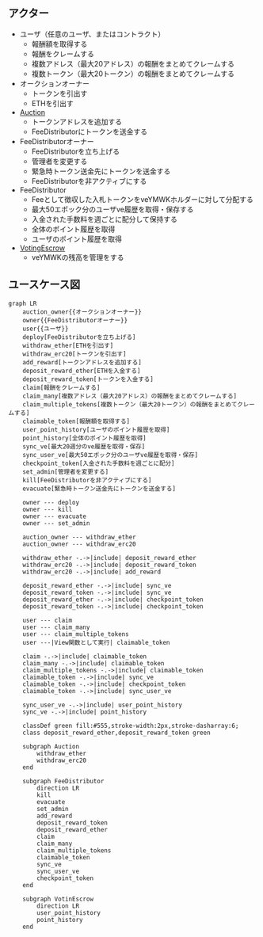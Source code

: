 ## アクター

- ユーザ（任意のユーザ、またはコントラクト）
  - 報酬額を取得する
  - 報酬をクレームする
  - 複数アドレス（最大20アドレス）の報酬をまとめてクレームする
  - 複数トークン（最大20トークン）の報酬をまとめてクレームする
- オークションオーナー
  - トークンを引出す
  - ETHを引出す
- [Auction](../Template/index.md)
  - トークンアドレスを追加する
  - FeeDistributorにトークンを送金する
- FeeDistributorオーナー
  - FeeDistributorを立ち上げる
  - 管理者を変更する
  - 緊急時トークン送金先にトークンを送金する
  - FeeDistributorを非アクティブにする
- FeeDistributor
  - Feeとして徴収した入札トークンをveYMWKホルダーに対して分配する
  - 最大50エポック分のユーザve履歴を取得・保存する
  - 入金された手数料を週ごとに配分して保持する
  - 全体のポイント履歴を取得
  - ユーザのポイント履歴を取得
- [VotingEscrow](./index.md)
  - veYMWKの残高を管理をする

## ユースケース図

```mermaid
graph LR
    auction_owner{{オークションオーナー}}
    owner{{FeeDistributorオーナー}}
    user{{ユーザ}}
    deploy[FeeDistributorを立ち上げる]
    withdraw_ether[ETHを引出す]
    withdraw_erc20[トークンを引出す]
    add_reward[トークンアドレスを追加する]
    deposit_reward_ether[ETHを入金する]
    deposit_reward_token[トークンを入金する]
    claim[報酬をクレームする]
    claim_many[複数アドレス（最大20アドレス）の報酬をまとめてクレームする]
    claim_multiple_tokens[複数トークン（最大20トークン）の報酬をまとめてクレームする]
    claimable_token[報酬額を取得する]
    user_point_history[ユーザのポイント履歴を取得]
    point_history[全体のポイント履歴を取得]
    sync_ve[最大20週分のve履歴を取得・保存]
    sync_user_ve[最大50エポック分のユーザve履歴を取得・保存]
    checkpoint_token[入金された手数料を週ごとに配分]
    set_admin[管理者を変更する]
    kill[FeeDistributorを非アクティブにする]
    evacuate[緊急時トークン送金先にトークンを送金する]

    owner --- deploy
    owner --- kill
    owner --- evacuate
    owner --- set_admin

    auction_owner --- withdraw_ether
    auction_owner --- withdraw_erc20

    withdraw_ether -.->|include| deposit_reward_ether
    withdraw_erc20 -.->|include| deposit_reward_token
    withdraw_erc20 -.->|include| add_reward

    deposit_reward_ether -.->|include| sync_ve
    deposit_reward_token -.->|include| sync_ve
    deposit_reward_ether -.->|include| checkpoint_token
    deposit_reward_token -.->|include| checkpoint_token

    user --- claim
    user --- claim_many
    user --- claim_multiple_tokens
    user ---|View関数として実行| claimable_token

    claim -.->|include| claimable_token
    claim_many -.->|include| claimable_token
    claim_multiple_tokens -.->|include| claimable_token
    claimable_token -.->|include| sync_ve
    claimable_token -.->|include| checkpoint_token
    claimable_token -.->|include| sync_user_ve

    sync_user_ve -.->|include| user_point_history
    sync_ve -.->|include| point_history

    classDef green fill:#555,stroke-width:2px,stroke-dasharray:6;
    class deposit_reward_ether,deposit_reward_token green

    subgraph Auction
        withdraw_ether
        withdraw_erc20
    end

    subgraph FeeDistributor
        direction LR
        kill
        evacuate
        set_admin
        add_reward
        deposit_reward_token
        deposit_reward_ether
        claim
        claim_many
        claim_multiple_tokens
        claimable_token
        sync_ve
        sync_user_ve
        checkpoint_token
    end

    subgraph VotinEscrow
        direction LR
        user_point_history
        point_history
    end

```

